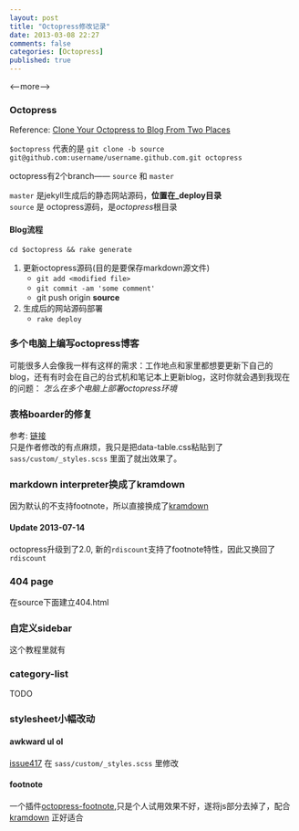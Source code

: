```yaml
---
layout: post
title: "Octopress修改记录"
date: 2013-03-08 22:27
comments: false
categories: [Octopress]
published: true
---
```


<--more-->

### Octopress

Reference: [Clone Your Octopress to Blog From Two Places](http://blog.zerosharp.com/clone-your-octopress-to-blog-from-two-places/)

`$octopress` 代表的是 `git clone -b source git@github.com:username/username.github.com.git octopress`

octopress有2个branch—— `source` 和 `master`   

`master` 是jekyll生成后的静态网站源码，**位置在_deploy目录**  
`source` 是 octopress源码，是*octopress*根目录   



#### Blog流程

`cd $octopress && rake generate`

1. 更新octopress源码(目的是要保存markdown源文件)
    + `git add <modified file>`
    + `git commit -am 'some comment'`
    + git push origin **source**
2. 生成后的网站源码部署
    + `rake deploy`
    
### 多个电脑上编写octopress博客

可能很多人会像我一样有这样的需求：工作地点和家里都想要更新下自己的blog，还有有时会在自己的台式机和笔记本上更新blog，这时你就会遇到我现在的问题： *怎么在多个电脑上部署octopress环境*


### 表格boarder的修复

参考: [链接]('http://programus.github.com/blog/2012/03/07/add-table-data-css-for-octopress/')  
只是作者修改的有点麻烦，我只是把data-table.css粘贴到了 `sass/custom/_styles.scss` 里面了就出效果了。

### markdown interpreter换成了kramdown

因为默认的不支持footnote，所以直接换成了[kramdown]

#### Update 2013-07-14

octopress升级到了2.0, 新的`rdiscount`支持了footnote特性，因此又换回了`rdiscount`


### 404 page

在source下面建立404.html

### 自定义sidebar

这个教程里就有

### category-list

TODO

### stylesheet小幅改动

#### awkward ul ol

[issue417](https://github.com/imathis/octopress/issues/417)
在 `sass/custom/_styles.scss` 里修改

#### footnote
一个插件[octopress-footnote](https://github.com/fmcypriano/footnote-octopress),只是个人试用效果不好，遂将js部分去掉了，配合  [kramdown] 正好适合


[kramdown]: http://kramdown.rubyforge.org
